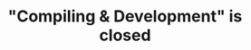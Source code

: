 ---
title: '"Compiling & Development" is closed '
redirect_to:
  - 'https://discuss.pencil2d.org/t/compiling-development-is-closed/466'
---